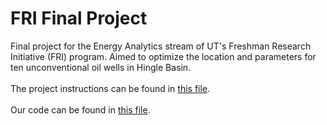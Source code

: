 # FRI Final Project
Final project for the Energy Analytics stream of UT's Freshman Research Initiative (FRI) program. Aimed to optimize the location and parameters for ten unconventional oil wells in  Hingle Basin.  
<br />
The project instructions can be found in [this file](https://github.com/fang-helen/Final-Project-FRI/blob/master/Hingle%20Basin.ipynb).  
<br />
Our code can be found in [this file](https://github.com/fang-helen/Final-Project-FRI/blob/master/Final%20Project%20FRI.ipynb).  
<br />
